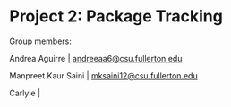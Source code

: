 # Project 2: Package Tracking

Group members:


Andrea Aguirre | andreeaa6@csu.fullerton.edu

Manpreet Kaur Saini | mksaini12@csu.fullerton.edu

Carlyle | 
